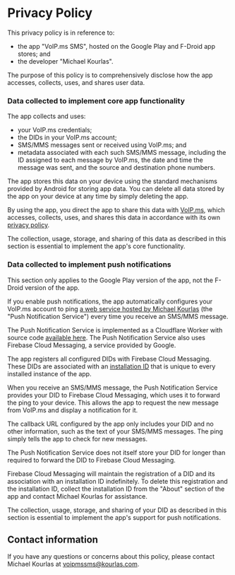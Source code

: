 # Privacy Policy

This privacy policy is in reference to:

* the app "VoIP.ms SMS", hosted on the Google Play and F-Droid app stores; and
* the developer "Michael Kourlas".

The purpose of this policy is to comprehensively disclose how the app accesses,
collects, uses, and shares user data.

### Data collected to implement core app functionality

The app collects and uses:

* your VoIP.ms credentials;
* the DIDs in your VoIP.ms account;
* SMS/MMS messages sent or received using VoIP.ms; and
* metadata associated with each such SMS/MMS message, including the ID
  assigned to each message by VoIP.ms, the date and time the message was sent,
  and the source and destination phone numbers.

The app stores this data on your device using the standard mechanisms provided
by Android for storing app data. You can delete all data stored by the app on
your device at any time by simply deleting the app.

By using the app, you direct the app to share this data with
[VoIP.ms](https://voip.ms/), which accesses, collects, uses, and shares this
data in accordance with its
own [privacy policy](https://voip.ms/privacy-policy).

The collection, usage, storage, and sharing of this data as described in this
section is essential to implement the app's core functionality.

### Data collected to implement push notifications

This section only applies to the Google Play version of the app, not the
F-Droid version of the app.

If you enable push notifications, the app automatically configures your VoIP.ms
account to
ping [a web service hosted by Michael Kourlas](https://voipmssms-notify.kourlas.com)
(the "Push Notification Service") every time you receive an SMS/MMS message.

The Push Notification Service is implemented as a Cloudflare Worker with source
code [available here](https://github.com/michaelkourlas/voipms-sms-push-notifications).
The Push Notification Service also uses Firebase Cloud Messaging, a service
provided by Google.

The app registers all configured DIDs with Firebase Cloud Messaging. These DIDs
are associated with
an [installation ID](https://firebase.google.com/docs/projects/manage-installations)
that is unique to every installed instance of the app.

When you receive an SMS/MMS message, the Push Notification Service provides
your DID to Firebase Cloud Messaging, which uses it to forward the ping to your
device. This allows the app to request the new message from VoIP.ms and display
a notification for it.

The callback URL configured by the app only includes your DID and no other
information, such as the text of your SMS/MMS messages. The ping simply tells
the app to check for new messages.

The Push Notification Service does not itself store your DID for longer than
required to forward the DID to Firebase Cloud Messaging.

Firebase Cloud Messaging will maintain the registration of a DID and its
association with an installation ID indefinitely. To delete this registration
and the installation ID, collect the installation ID from the "About" section
of the app and contact Michael Kourlas for assistance.

The collection, usage, storage, and sharing of your DID as described in this
section is essential to implement the app's support for push notifications.

## Contact information

If you have any questions or concerns about this policy, please contact
Michael Kourlas at voipmssms@kourlas.com.